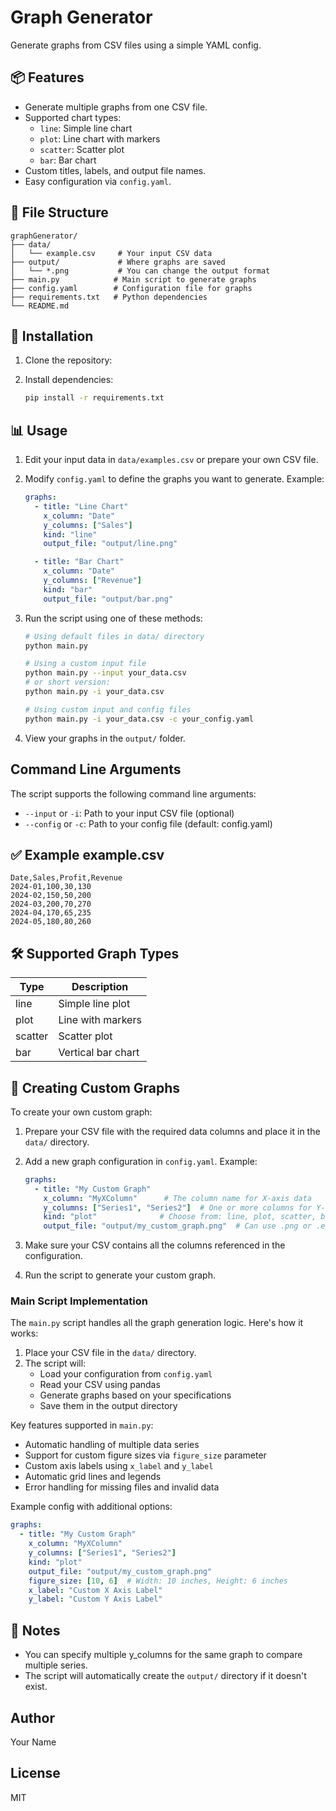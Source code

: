 # Graph Generator

Generate graphs from CSV files using a simple YAML config.

## 📦 Features

- Generate multiple graphs from one CSV file.
- Supported chart types:
  - `line`: Simple line chart
  - `plot`: Line chart with markers
  - `scatter`: Scatter plot
  - `bar`: Bar chart
- Custom titles, labels, and output file names.
- Easy configuration via `config.yaml`.

## 📁 File Structure

```
graphGenerator/
├── data/
│   └── example.csv     # Your input CSV data
├── output/             # Where graphs are saved
│   └── *.png           # You can change the output format
├── main.py            # Main script to generate graphs
├── config.yaml        # Configuration file for graphs
├── requirements.txt   # Python dependencies
└── README.md
```

## 🚀 Installation

1. Clone the repository:

2. Install dependencies:
   ```bash
   pip install -r requirements.txt
   ```

## 📊 Usage

1. Edit your input data in `data/examples.csv` or prepare your own CSV file.

2. Modify `config.yaml` to define the graphs you want to generate. Example:
   ```yaml
   graphs:
     - title: "Line Chart"
       x_column: "Date"
       y_columns: ["Sales"]
       kind: "line"
       output_file: "output/line.png"

     - title: "Bar Chart"
       x_column: "Date"
       y_columns: ["Revenue"]
       kind: "bar"
       output_file: "output/bar.png"
   ```

3. Run the script using one of these methods:
   ```bash
   # Using default files in data/ directory
   python main.py

   # Using a custom input file
   python main.py --input your_data.csv
   # or short version:
   python main.py -i your_data.csv

   # Using custom input and config files
   python main.py -i your_data.csv -c your_config.yaml
   ```

4. View your graphs in the `output/` folder.

## Command Line Arguments

The script supports the following command line arguments:
- `--input` or `-i`: Path to your input CSV file (optional)
- `--config` or `-c`: Path to your config file (default: config.yaml)

## ✅ Example example.csv

```csv
Date,Sales,Profit,Revenue
2024-01,100,30,130
2024-02,150,50,200
2024-03,200,70,270
2024-04,170,65,235
2024-05,180,80,260
```

## 🛠 Supported Graph Types

| Type    | Description         |
|---------|-------------------|
| line    | Simple line plot  |
| plot    | Line with markers |
| scatter | Scatter plot      |
| bar     | Vertical bar chart|

## 🎨 Creating Custom Graphs

To create your own custom graph:

1. Prepare your CSV file with the required data columns and place it in the `data/` directory.

2. Add a new graph configuration in `config.yaml`. Example:
   ```yaml
   graphs:
     - title: "My Custom Graph"
       x_column: "MyXColumn"      # The column name for X-axis data
       y_columns: ["Series1", "Series2"]  # One or more columns for Y-axis data
       kind: "plot"              # Choose from: line, plot, scatter, bar
       output_file: "output/my_custom_graph.png"  # Can use .png or .eps format
   ```

3. Make sure your CSV contains all the columns referenced in the configuration.

4. Run the script to generate your custom graph.

### Main Script Implementation

The `main.py` script handles all the graph generation logic. Here's how it works:

1. Place your CSV file in the `data/` directory.
2. The script will:
   - Load your configuration from `config.yaml`
   - Read your CSV using pandas
   - Generate graphs based on your specifications
   - Save them in the output directory

Key features supported in `main.py`:
- Automatic handling of multiple data series
- Support for custom figure sizes via `figure_size` parameter
- Custom axis labels using `x_label` and `y_label`
- Automatic grid lines and legends
- Error handling for missing files and invalid data

Example config with additional options:
```yaml
graphs:
  - title: "My Custom Graph"
    x_column: "MyXColumn"
    y_columns: ["Series1", "Series2"]
    kind: "plot"
    output_file: "output/my_custom_graph.png"
    figure_size: [10, 6]  # Width: 10 inches, Height: 6 inches
    x_label: "Custom X Axis Label"
    y_label: "Custom Y Axis Label"
```

## 📌 Notes

- You can specify multiple y_columns for the same graph to compare multiple series.
- The script will automatically create the `output/` directory if it doesn't exist.

## Author
Your Name

## License
MIT
